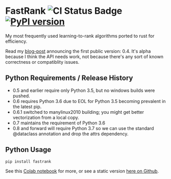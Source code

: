 # FastRank ![CI Status Badge](https://github.com/jjfiv/fastrank/workflows/CI/badge.svg) [![PyPI version](https://badge.fury.io/py/fastrank.svg)](https://badge.fury.io/py/fastrank)

My most frequently used learning-to-rank algorithms ported to rust for efficiency.

Read my [blog-post](https://jjfoley.me/2019/10/11/fastrank-alpha.html) announcing the first public version: 0.4. It's alpha because I think the API needs work, not because there's any sort of known correctness or compatiblity issues.

## Python Requirements / Release History

- 0.5 and earlier require only Python 3.5, but no windows builds were pushed.
- 0.6 requires Python 3.6 due to EOL for Python 3.5 becoming prevalent in the latest pip.
- 0.6.1 switched to manylinux2010 building; you might get better vectorization from a local copy.
- 0.7 maintains the requirement of Python 3.6
- 0.8 and forward will require Python 3.7 so we can use the standard @dataclass annotation and drop the attrs dependency.

## Python Usage

```shell
pip install fastrank
```

See this [Colab notebook](https://colab.research.google.com/drive/1IjF7yTin1XaNO_6mBNxAoQYTmF0nckk1) for more, or see a static version [here on Github](https://github.com/jjfiv/fastrank/blob/master/examples/FastRankDemo.ipynb).
